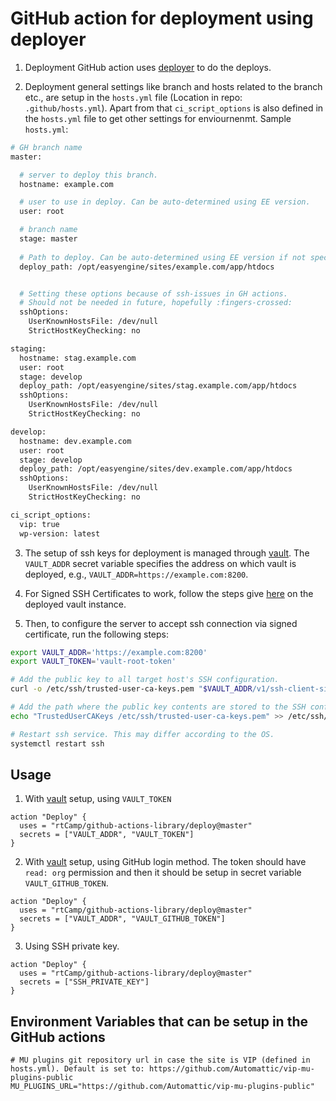 # GitHub action for deployment using deployer

1. Deployment GitHub action uses [deployer](https://deployer.org/) to do the deploys.

2. Deployment general settings like branch and hosts related to the branch etc., are setup in the `hosts.yml` file (Location in repo: `.github/hosts.yml`). Apart from that `ci_script_options` is also defined in the `hosts.yml` file to get other settings for enviournenmt. Sample `hosts.yml`:

```bash
# GH branch name
master:

  # server to deploy this branch.
  hostname: example.com

  # user to use in deploy. Can be auto-determined using EE version.
  user: root

  # branch name
  stage: master
  
  # Path to deploy. Can be auto-determined using EE version if not specified explicitly.
  deploy_path: /opt/easyengine/sites/example.com/app/htdocs


  # Setting these options because of ssh-issues in GH actions.
  # Should not be needed in future, hopefully :fingers-crossed:
  sshOptions:
    UserKnownHostsFile: /dev/null
    StrictHostKeyChecking: no

staging:
  hostname: stag.example.com
  user: root
  stage: develop
  deploy_path: /opt/easyengine/sites/stag.example.com/app/htdocs
  sshOptions:
    UserKnownHostsFile: /dev/null
    StrictHostKeyChecking: no

develop:
  hostname: dev.example.com
  user: root
  stage: develop
  deploy_path: /opt/easyengine/sites/dev.example.com/app/htdocs
  sshOptions:
    UserKnownHostsFile: /dev/null
    StrictHostKeyChecking: no

ci_script_options:
  vip: true
  wp-version: latest
```

3. The setup of ssh keys for deployment is managed through [vault](https://www.vaultproject.io/). The `VAULT_ADDR` secret variable specifies the address on which vault is deployed, e.g., `VAULT_ADDR=https://example.com:8200`.

4. For Signed SSH Certificates to work, follow the steps give [here](https://www.vaultproject.io/docs/secrets/ssh/signed-ssh-certificates.html#signing-key-amp-role-configuration) on the deployed vault instance.

5. Then, to configure the server to accept ssh connection via signed certificate, run the following steps:
```bash
export VAULT_ADDR='https://example.com:8200'
export VAULT_TOKEN='vault-root-token'

# Add the public key to all target host's SSH configuration.
curl -o /etc/ssh/trusted-user-ca-keys.pem "$VAULT_ADDR/v1/ssh-client-signer/public_key"

# Add the path where the public key contents are stored to the SSH configuration file as the TrustedUserCAKeys option.
echo "TrustedUserCAKeys /etc/ssh/trusted-user-ca-keys.pem" >> /etc/ssh/sshd_config

# Restart ssh service. This may differ according to the OS.
systemctl restart ssh
```

## Usage

1. With [vault](https://www.vaultproject.io/) setup, using `VAULT_TOKEN`

```workflow
action "Deploy" {
  uses = "rtCamp/github-actions-library/deploy@master"
  secrets = ["VAULT_ADDR", "VAULT_TOKEN"]
}
```

2. With [vault](https://www.vaultproject.io/) setup, using GitHub login method. The token should have `read: org` permission and then it should be setup in secret variable `VAULT_GITHUB_TOKEN`.

```workflow
action "Deploy" {
  uses = "rtCamp/github-actions-library/deploy@master"
  secrets = ["VAULT_ADDR", "VAULT_GITHUB_TOKEN"]
}
```

3. Using SSH private key.

```workflow
action "Deploy" {
  uses = "rtCamp/github-actions-library/deploy@master"
  secrets = ["SSH_PRIVATE_KEY"]
}
```

## Environment Variables that can be setup in the GitHub actions

```shell
# MU plugins git repository url in case the site is VIP (defined in hosts.yml). Default is set to: https://github.com/Automattic/vip-mu-plugins-public
MU_PLUGINS_URL="https://github.com/Automattic/vip-mu-plugins-public"
```
